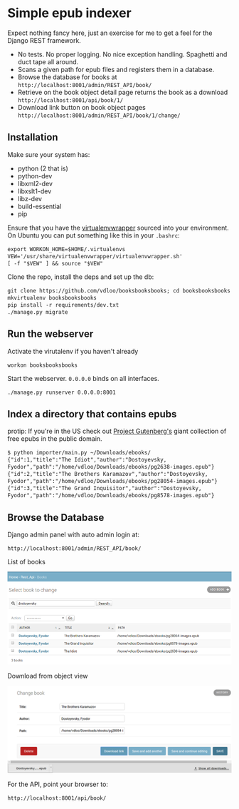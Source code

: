 Simple epub indexer
===================

Expect nothing fancy here, just an exercise for me to get a feel for the Django REST framework. 

- No tests. No proper logging. No nice exception handling. Spaghetti and duct tape all around.
- Scans a given path for epub files and registers them in a database.
- Browse the database for books at ```http://localhost:8001/admin/REST_API/book/```
- Retrieve on the book object detail page returns the book as a download ```http://localhost:8001/api/book/1/```
- Download link button on book object pages ```http://localhost:8001/admin/REST_API/book/1/change/```


Installation
-------------

Make sure your system has:
- python (2 that is)
- python-dev
- libxml2-dev
- libxslt1-dev
- libz-dev
- build-essential
- pip


Ensure that you have the [virtualenvwrapper](https://virtualenvwrapper.readthedocs.org/en/latest/install.html) sourced into your environment.
On Ubuntu you can put something like this in your ```.bashrc```:
```
export WORKON_HOME=$HOME/.virtualenvs
VEW='/usr/share/virtualenvwrapper/virtualenvwrapper.sh'
[ -f "$VEW" ] && source "$VEW"
```


Clone the repo, install the deps and set up the db:
```
git clone https://github.com/vdloo/booksbooksbooks; cd booksbooksbooks
mkvirtualenv booksbooksbooks
pip install -r requirements/dev.txt
./manage.py migrate
```


Run the webserver
-----------------
Activate the virutalenv if you haven't already
```
workon booksbooksbooks
```

Start the webserver. ```0.0.0.0``` binds on all interfaces.
```
./manage.py runserver 0.0.0.0:8001
```

Index a directory that contains epubs
-------------------------------------
protip: If you're in the US check out [Project Gutenberg's](https://www.gutenberg.org/) giant collection of free epubs in the public domain.

```
$ python importer/main.py ~/Downloads/ebooks/
{"id":1,"title":"The Idiot","author":"Dostoyevsky, Fyodor","path":"/home/vdloo/Downloads/ebooks/pg2638-images.epub"}
{"id":2,"title":"The Brothers Karamazov","author":"Dostoyevsky, Fyodor","path":"/home/vdloo/Downloads/ebooks/pg28054-images.epub"}
{"id":3,"title":"The Grand Inquisitor","author":"Dostoyevsky, Fyodor","path":"/home/vdloo/Downloads/ebooks/pg8578-images.epub"}
```

Browse the Database
-------------------

Django admin panel with auto admin login at:
```
http://localhost:8001/admin/REST_API/book/
```

List of books
<p align="center">
  <img src="https://raw.githubusercontent.com/vdloo/booksbooksbooks/master/docs/screenshots/list.png" alt="List of books"/>
</p>

Download from object view
<p align="center">
  <img src="https://raw.githubusercontent.com/vdloo/booksbooksbooks/master/docs/screenshots/download.png" alt="Download from object view"/>
</p>


For the API, point your browser to:
```
http://localhost:8001/api/book/
```
